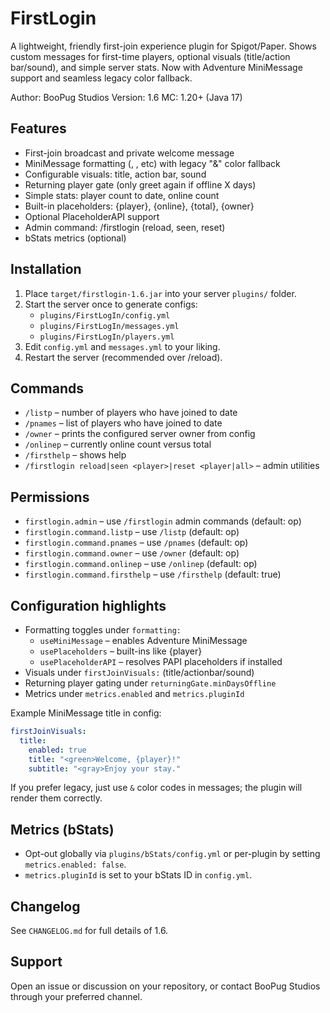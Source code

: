 # FirstLogin

A lightweight, friendly first-join experience plugin for Spigot/Paper. Shows custom messages for first-time players, optional visuals (title/action bar/sound), and simple server stats. Now with Adventure MiniMessage support and seamless legacy color fallback.

Author: BooPug Studios
Version: 1.6
MC: 1.20+ (Java 17)

## Features
- First-join broadcast and private welcome message
- MiniMessage formatting (<green>, <gray>, etc) with legacy "&" color fallback
- Configurable visuals: title, action bar, sound
- Returning player gate (only greet again if offline X days)
- Simple stats: player count to date, online count
- Built-in placeholders: {player}, {online}, {total}, {owner}
- Optional PlaceholderAPI support
- Admin command: /firstlogin (reload, seen, reset)
- bStats metrics (optional)

## Installation
1. Place `target/firstlogin-1.6.jar` into your server `plugins/` folder.
2. Start the server once to generate configs:
   - `plugins/FirstLogIn/config.yml`
   - `plugins/FirstLogIn/messages.yml`
   - `plugins/FirstLogIn/players.yml`
3. Edit `config.yml` and `messages.yml` to your liking.
4. Restart the server (recommended over /reload).

## Commands
- `/listp` – number of players who have joined to date
- `/pnames` – list of players who have joined to date
- `/owner` – prints the configured server owner from config
- `/onlinep` – currently online count versus total
- `/firsthelp` – shows help
- `/firstlogin reload|seen <player>|reset <player|all>` – admin utilities

## Permissions
- `firstlogin.admin` – use `/firstlogin` admin commands (default: op)
- `firstlogin.command.listp` – use `/listp` (default: op)
- `firstlogin.command.pnames` – use `/pnames` (default: op)
- `firstlogin.command.owner` – use `/owner` (default: op)
- `firstlogin.command.onlinep` – use `/onlinep` (default: op)
- `firstlogin.command.firsthelp` – use `/firsthelp` (default: true)

## Configuration highlights
- Formatting toggles under `formatting:`
  - `useMiniMessage` – enables Adventure MiniMessage
  - `usePlaceholders` – built-ins like {player}
  - `usePlaceholderAPI` – resolves PAPI placeholders if installed
- Visuals under `firstJoinVisuals:` (title/actionbar/sound)
- Returning player gating under `returningGate.minDaysOffline`
- Metrics under `metrics.enabled` and `metrics.pluginId`

Example MiniMessage title in config:
```yaml
firstJoinVisuals:
  title:
    enabled: true
    title: "<green>Welcome, {player}!"
    subtitle: "<gray>Enjoy your stay."
```
If you prefer legacy, just use `&` color codes in messages; the plugin will render them correctly.

## Metrics (bStats)
- Opt-out globally via `plugins/bStats/config.yml` or per-plugin by setting `metrics.enabled: false`.
- `metrics.pluginId` is set to your bStats ID in `config.yml`.

## Changelog
See `CHANGELOG.md` for full details of 1.6.

## Support
Open an issue or discussion on your repository, or contact BooPug Studios through your preferred channel.
